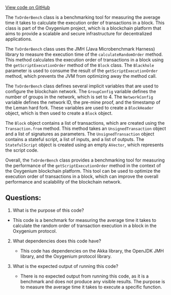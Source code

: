 [View code on GitHub](https://github.com/oxygenium/oxygenium/benchmark/src/main/scala/org/oxygenium/benchmark/TxOrderBench.scala)

The `TxOrderBench` class is a benchmarking tool for measuring the average time it takes to calculate the execution order of transactions in a block. This class is part of the Oxygenium project, which is a blockchain platform that aims to provide a scalable and secure infrastructure for decentralized applications.

The `TxOrderBench` class uses the JMH (Java Microbenchmark Harness) library to measure the execution time of the `calculateRandomOrder` method. This method calculates the execution order of transactions in a block using the `getScriptExecutionOrder` method of the `Block` class. The `Blackhole` parameter is used to consume the result of the `getScriptExecutionOrder` method, which prevents the JVM from optimizing away the method call.

The `TxOrderBench` class defines several implicit variables that are used to configure the blockchain network. The `GroupConfig` variable defines the number of groups in the network, which is set to 4. The `NetworkConfig` variable defines the network ID, the pre-mine proof, and the timestamp of the Leman hard fork. These variables are used to create a `BlockHeader` object, which is then used to create a `Block` object.

The `Block` object contains a list of transactions, which are created using the `Transaction.from` method. This method takes an `UnsignedTransaction` object and a list of signatures as parameters. The `UnsignedTransaction` object contains a stateful script, a list of inputs, and a list of outputs. The `StatefulScript` object is created using an empty `AVector`, which represents the script code.

Overall, the `TxOrderBench` class provides a benchmarking tool for measuring the performance of the `getScriptExecutionOrder` method in the context of the Oxygenium blockchain platform. This tool can be used to optimize the execution order of transactions in a block, which can improve the overall performance and scalability of the blockchain network.
## Questions: 
 1. What is the purpose of this code?
   - This code is a benchmark for measuring the average time it takes to calculate the random order of transaction execution in a block in the Oxygenium protocol.

2. What dependencies does this code have?
   - This code has dependencies on the Akka library, the OpenJDK JMH library, and the Oxygenium protocol library.

3. What is the expected output of running this code?
   - There is no expected output from running this code, as it is a benchmark and does not produce any visible results. The purpose is to measure the average time it takes to execute a specific function.